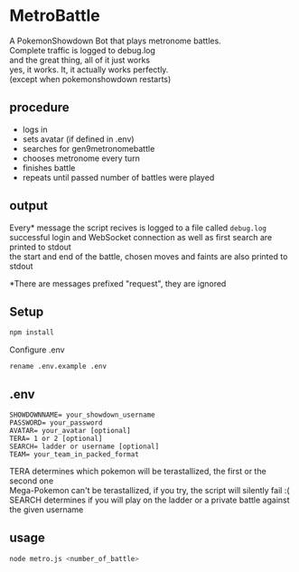 # MetroBattle
A PokemonShowdown Bot that plays metronome battles.  
Complete traffic is logged to debug.log  
and the great thing, all of it just works  
yes, it works. It, it actually works perfectly.  
(except when pokemonshowdown restarts)  

## procedure
- logs in
- sets avatar (if defined in .env)
- searches for gen9metronomebattle
- chooses metronome every turn
- finishes battle
- repeats until passed number of battles were played

## output
Every* message the script recives is logged to a file called `debug.log`  
successful login and WebSocket connection as well as first search are printed to stdout  
the start and end of the battle, chosen moves and faints are also printed to stdout  
  
*There are messages prefixed "request", they are ignored  

## Setup
```bash 
npm install
```  
Configure .env
```
rename .env.example .env
```

## .env
```
SHOWDOWNNAME= your_showdown_username
PASSWORD= your_password
AVATAR= your_avatar [optional]
TERA= 1 or 2 [optional]
SEARCH= ladder or username [optional]
TEAM= your_team_in_packed_format
```
TERA determines which pokemon will be terastallized, the first or the second one  
Mega-Pokemon can't be terastallized, if you try, the script will silently fail :(  
SEARCH determines if you will play on the ladder or a private battle against the given username

## usage
```bash 
node metro.js <number_of_battle>
```